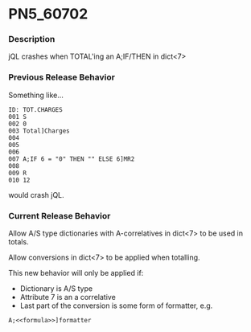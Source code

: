 # PN5_60702

<PageHeader />

### Description

jQL crashes when TOTAL'ing an A;IF/THEN in dict&lt;7&gt;



### Previous Release Behavior

Something like...

```
ID: TOT.CHARGES
001 S
002 0
003 Total]Charges
004
005
006
007 A;IF 6 = "0" THEN "" ELSE 6]MR2
008
009 R
010 12
```

would crash jQL.



### Current Release Behavior

Allow A/S type dictionaries with A-correlatives in dict&lt;7&gt; to be used in totals.

Allow conversions in dict&lt;7&gt; to be applied when totalling.

This new behavior will only be applied if:

- Dictionary is A/S type
- Attribute 7 is an a correlative
- Last part of the conversion is some form of formatter, e.g.


```
A;<<formula>>]formatter
```

  
<PageFooter />

